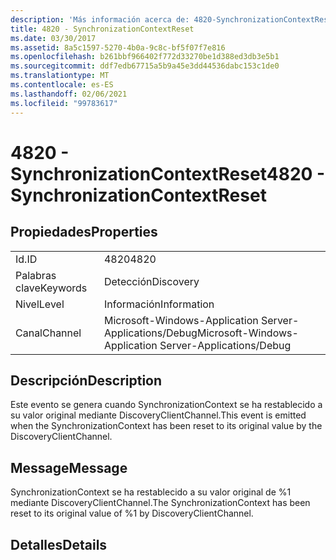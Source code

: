 ```yaml
---
description: 'Más información acerca de: 4820-SynchronizationContextReset'
title: 4820 - SynchronizationContextReset
ms.date: 03/30/2017
ms.assetid: 8a5c1597-5270-4b0a-9c8c-bf5f07f7e816
ms.openlocfilehash: b261bbf966402f772d33270be1d388ed3db3e5b1
ms.sourcegitcommit: ddf7edb67715a5b9a45e3dd44536dabc153c1de0
ms.translationtype: MT
ms.contentlocale: es-ES
ms.lasthandoff: 02/06/2021
ms.locfileid: "99783617"
---
```

# <a name="4820---synchronizationcontextreset"></a><span data-ttu-id="5aad7-103">4820 - SynchronizationContextReset</span><span class="sxs-lookup"><span data-stu-id="5aad7-103">4820 - SynchronizationContextReset</span></span>

## <a name="properties"></a><span data-ttu-id="5aad7-104">Propiedades</span><span class="sxs-lookup"><span data-stu-id="5aad7-104">Properties</span></span>  
  
|||  
|-|-|  
|<span data-ttu-id="5aad7-105">Id.</span><span class="sxs-lookup"><span data-stu-id="5aad7-105">ID</span></span>|<span data-ttu-id="5aad7-106">4820</span><span class="sxs-lookup"><span data-stu-id="5aad7-106">4820</span></span>|  
|<span data-ttu-id="5aad7-107">Palabras clave</span><span class="sxs-lookup"><span data-stu-id="5aad7-107">Keywords</span></span>|<span data-ttu-id="5aad7-108">Detección</span><span class="sxs-lookup"><span data-stu-id="5aad7-108">Discovery</span></span>|  
|<span data-ttu-id="5aad7-109">Nivel</span><span class="sxs-lookup"><span data-stu-id="5aad7-109">Level</span></span>|<span data-ttu-id="5aad7-110">Información</span><span class="sxs-lookup"><span data-stu-id="5aad7-110">Information</span></span>|  
|<span data-ttu-id="5aad7-111">Canal</span><span class="sxs-lookup"><span data-stu-id="5aad7-111">Channel</span></span>|<span data-ttu-id="5aad7-112">Microsoft-Windows-Application Server-Applications/Debug</span><span class="sxs-lookup"><span data-stu-id="5aad7-112">Microsoft-Windows-Application Server-Applications/Debug</span></span>|  
  
## <a name="description"></a><span data-ttu-id="5aad7-113">Descripción</span><span class="sxs-lookup"><span data-stu-id="5aad7-113">Description</span></span>  

 <span data-ttu-id="5aad7-114">Este evento se genera cuando SynchronizationContext se ha restablecido a su valor original mediante DiscoveryClientChannel.</span><span class="sxs-lookup"><span data-stu-id="5aad7-114">This event is emitted when the SynchronizationContext has been reset to its original value by the DiscoveryClientChannel.</span></span>  
  
## <a name="message"></a><span data-ttu-id="5aad7-115">Message</span><span class="sxs-lookup"><span data-stu-id="5aad7-115">Message</span></span>  

 <span data-ttu-id="5aad7-116">SynchronizationContext se ha restablecido a su valor original de %1 mediante DiscoveryClientChannel.</span><span class="sxs-lookup"><span data-stu-id="5aad7-116">The SynchronizationContext has been reset to its original value of %1 by DiscoveryClientChannel.</span></span>  
  
## <a name="details"></a><span data-ttu-id="5aad7-117">Detalles</span><span class="sxs-lookup"><span data-stu-id="5aad7-117">Details</span></span>
